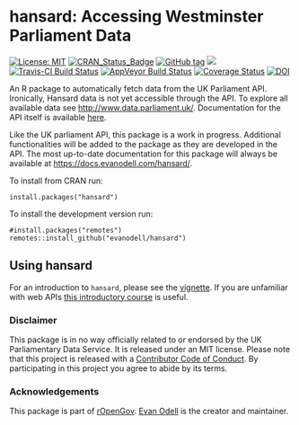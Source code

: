 <!-- README.md is generated from README.Rmd. Please edit that file -->
<!-- rmarkdown v1 -->



# hansard: Accessing Westminster Parliament Data

[![License: MIT](https://img.shields.io/badge/License-MIT-blue.svg)](https://opensource.org/licenses/MIT)
[![CRAN_Status_Badge](https://www.r-pkg.org/badges/version/hansard)](https://cran.r-project.org/package=hansard)
[![GitHub tag](https://img.shields.io/github/tag/evanodell/hansard.svg)](https://github.com/evanodell/hansard)
[![](https://cranlogs.r-pkg.org/badges/grand-total/hansard)](https://dgrtwo.shinyapps.io/cranview/)
[![Travis-CI Build Status](https://travis-ci.org/evanodell/hansard.svg?branch=master)](https://travis-ci.org/evanodell/hansard)
[![AppVeyor Build Status](https://ci.appveyor.com/api/projects/status/github/evanodell/hansard?branch=master&svg=true)](https://ci.appveyor.com/project/evanodell/hansard)
[![Coverage Status](https://img.shields.io/codecov/c/github/evanodell/hansard/master.svg)](https://codecov.io/github/evanodell/hansard?branch=master)
[![DOI](https://zenodo.org/badge/72111315.svg)](https://zenodo.org/badge/latestdoi/72111315)


An R package to automatically fetch data from the UK Parliament API. Ironically, Hansard data is not yet accessible through the API. To explore all available data see <http://www.data.parliament.uk/>. Documentation for the API itself is available [here](http://explore.data.parliament.uk/).

Like the UK parliament API, this package is a work in progress. Additional functionalities will be added to the package as they are developed in the API. The most up-to-date documentation for this package will always be available at <https://docs.evanodell.com/hansard/>.

To install from CRAN run:

```
install.packages("hansard")
```

To install the development version run:

```
#install.packages("remotes")
remotes::install_github("evanodell/hansard")
```

## Using hansard

For an introduction to `hansard`, please see the [vignette](http://ropengov.github.io/hansard/articles/introduction.html). If you are unfamiliar with web APIs [this introductory course](https://zapier.com/learn/apis/) is useful.

### Disclaimer

This package is in no way officially related to or endorsed by the UK Parliamentary Data Service. It is released under an MIT license. Please note that this project is released with a [Contributor Code of Conduct](CODE_OF_CONDUCT.md). By participating in this project you agree to abide by its terms.

### Acknowledgements

This package is part of [rOpenGov](http://ropengov.github.io). [Evan Odell](https://evanodell.com) is the creator and maintainer.
